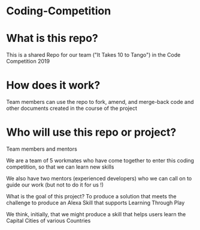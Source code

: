 # Coding-Competition

# What is this repo?
This is a shared Repo for our team ("It Takes 10 to Tango") in the Code Competition 2019

# How does it work?

Team members can use the repo to fork, amend, and merge-back code and other documents created in the course of the project

# Who will use this repo or project?
Team members and mentors

We are a team of 5 workmates who have come together to enter this coding competition, so that we can learn new skills

We also have two mentors (experienced developers) who we can call on to guide our work (but not to do it for us !)

What is the goal of this project?
To produce a solution that meets the challenge to produce an Alexa Skill that supports Learning Through Play

We think, initially, that we might produce a skill that helps users learn the Capital Cities of various Countries
